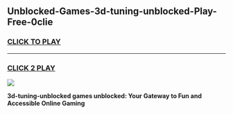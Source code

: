 
## Unblocked-Games-3d-tuning-unblocked-Play-Free-0clie
<h3>
<a href="https://premium76.site?title=3d-tuning-unblocked&ref=23A">CLICK TO PLAY</a></h3>
<hr>

<h3>
<a href="https://premium76.site?title=3d-tuning-unblocked&ref=23A">CLICK 2 PLAY</a>
  
</h3>

<a href="https://premium76.site?title=3d-tuning-unblocked&ref=23A"><img src="https://clearcache.store/games.png"></a>


**3d-tuning-unblocked games unblocked: Your Gateway to Fun and Accessible Online Gaming**
